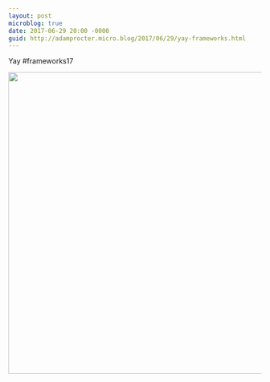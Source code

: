 ```yaml
---
layout: post
microblog: true
date: 2017-06-29 20:00 -0000
guid: http://adamprocter.micro.blog/2017/06/29/yay-frameworks.html
---
```

Yay #frameworks17

<img src="http://adamprocter.micro.blog/uploads/2017/ff97ca0917.jpg" width="600" height="600" />
